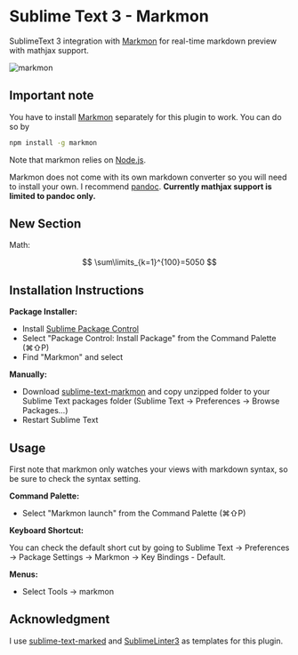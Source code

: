 # Sublime Text 3 - Markmon

SublimeText 3 integration with [Markmon](https://github.com/yyjhao/markmon)
for real-time markdown preview with mathjax support.

![markmon](http://yjyao.com/images/markmon.gif)

## Important note

You have to install [Markmon](https://github.com/yyjhao/markmon) separately for
this plugin to work. You can do so by

```bash
npm install -g markmon
```

Note that markmon relies on [Node.js](http://nodejs.org).

Markmon does not come with its own markdown converter so you will need to install your own. I recommend [pandoc](http://johnmacfarlane.net/pandoc/installing.html). **Currently mathjax
support is limited to pandoc only.**

## New Section

Math:

$$ \sum\limits_{k=1}^{100}=5050 $$

## Installation Instructions

**Package Installer:**

* Install [Sublime Package Control](http://wbond.net/sublime_packages/package_control)
* Select "Package Control: Install Package" from the Command Palette (⌘⇧P)
* Find "Markmon" and select

**Manually:**

* Download [sublime-text-markmon](https://github.com/yyjhao/sublime-text-markmon/archive/master.zip) and copy unzipped folder to your Sublime Text packages folder (Sublime Text → Preferences → Browse Packages...)
* Restart Sublime Text

## Usage

First note that markmon only watches your views with markdown syntax, so be sure
to check the syntax setting.

**Command Palette:**

* Select "Markmon launch" from the Command Palette (⌘⇧P)

**Keyboard Shortcut:**

You can check the default short cut by going to Sublime Text → Preferences →
Package Settings → Markmon → Key Bindings - Default.

**Menus:**

* Select Tools → markmon

## Acknowledgment

I use [sublime-text-marked](https://github.com/icio/sublime-text-marked) and
[SublimeLinter3](https://github.com/SublimeLinter/SublimeLinter3) as templates
for this plugin.
